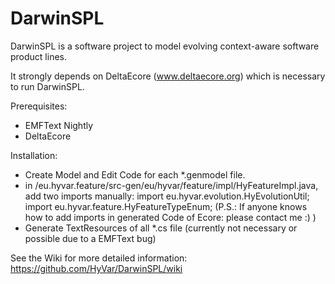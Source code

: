 # DarwinSPL
DarwinSPL is a software project to model evolving context-aware software product lines.

It strongly depends on DeltaEcore (www.deltaecore.org) which is necessary to run DarwinSPL.

Prerequisites:
- EMFText Nightly
- DeltaEcore

Installation:
- Create Model and Edit Code for each *.genmodel file.
- in /eu.hyvar.feature/src-gen/eu/hyvar/feature/impl/HyFeatureImpl.java, add two imports manually: import eu.hyvar.evolution.HyEvolutionUtil;  import eu.hyvar.feature.HyFeatureTypeEnum; (P.S.: If anyone knows how to add imports in generated Code of Ecore: please contact me :) )
- Generate TextResources of all *.cs file (currently not necessary or possible due to a EMFText bug)



See the Wiki for more detailed information:
https://github.com/HyVar/DarwinSPL/wiki
